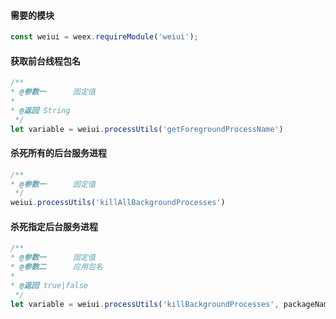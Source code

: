 #### 需要的模块

```js
const weiui = weex.requireModule('weiui');
```

#### 获取前台线程包名
```js
/**
* @参数一      固定值
* 
* @返回 String
 */
let variable = weiui.processUtils('getForegroundProcessName')
```

#### 杀死所有的后台服务进程
```js
/**
* @参数一      固定值
 */
weiui.processUtils('killAllBackgroundProcesses')
```

#### 杀死指定后台服务进程
```js
/**
* @参数一      固定值
* @参数二      应用包名
* 
* @返回 true|false
 */
let variable = weiui.processUtils('killBackgroundProcesses', packageName)
```



